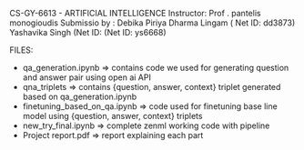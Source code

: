 CS-GY-6613 - ARTIFICIAL INTELLIGENCE
Instructor: Prof . pantelis monogioudis
Submissio by :
Debika Piriya Dharma Lingam ( Net ID: dd3873)
Yashavika Singh (Net ID: (Net ID: ys6668) 

FILES:
* qa_generation.ipynb => contains code we used for generating question and answer pair using open ai API
*  qna_triplets => contains {question, answer, context} triplet generated based on qa_generation.ipynb
*  finetuning_based_on_qa.ipynb => code used for finetuning base line model using {question, answer, context} triplets
*  new_try_final.ipynb => complete zenml working code with pipeline
*  Project report.pdf => report explaining each part 
